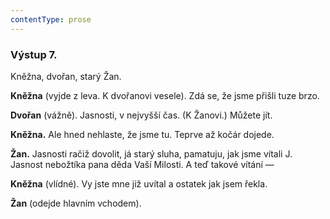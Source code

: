 ```yaml
---
contentType: prose
---
```


### Výstup 7.

Kněžna, dvořan, starý Žan.

**Kněžna** (vyjde z leva. K dvořanovi vesele). Zdá se, že jsme přišli tuze brzo.

**Dvořan** (vážně). Jasnosti, v nejvyšší čas. (K Žanovi.) Můžete jít.

**Kněžna.** Ale hned nehlaste, že jsme tu. Teprve až kočár dojede.

**Žan.** Jasnosti račiž dovolit, já starý sluha, pamatuju, jak jsme vítali J. Jasnost nebožtíka pana děda Vaší Milosti. A teď takové vítání —

**Kněžna** (vlídné). Vy jste mne již uvítal a ostatek jak jsem řekla.

**Žan** (odejde hlavním vchodem).
